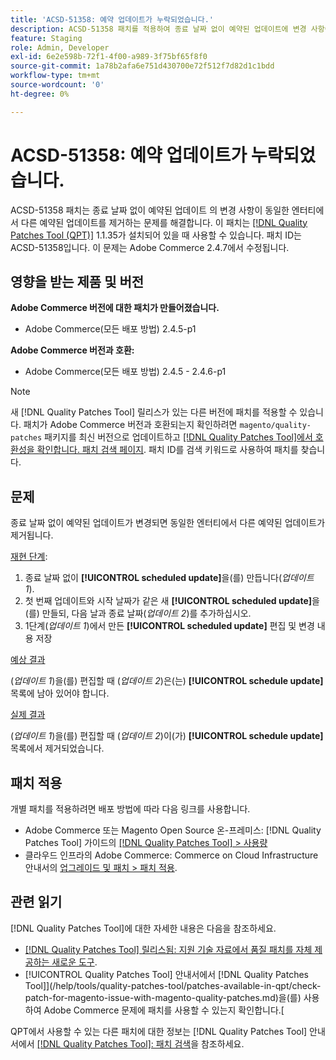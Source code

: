 ```yaml
---
title: 'ACSD-51358: 예약 업데이트가 누락되었습니다.'
description: ACSD-51358 패치를 적용하여 종료 날짜 없이 예약된 업데이트에 변경 사항이 적용되면 동일한 엔터티에서 다른 예약된 업데이트가 제거되는 Adobe Commerce 문제를 해결합니다.
feature: Staging
role: Admin, Developer
exl-id: 6e2e598b-72f1-4f00-a989-3f75bf65f8f0
source-git-commit: 1a78b2afa6e751d430700e72f512f7d82d1c1bdd
workflow-type: tm+mt
source-wordcount: '0'
ht-degree: 0%

---
```


# ACSD-51358: 예약 업데이트가 누락되었습니다.

ACSD-51358 패치는 종료 날짜 없이 예약된 업데이트 의 변경 사항이 동일한 엔터티에서 다른 예약된 업데이트를 제거하는 문제를 해결합니다. 이 패치는 [[!DNL Quality Patches Tool (QPT)]](https://experienceleague.adobe.com/en/docs/commerce-knowledge-base/kb/announcements/commerce-announcements/magento-quality-patches-released-new-tool-to-self-serve-quality-patches) 1.1.35가 설치되어 있을 때 사용할 수 있습니다. 패치 ID는 ACSD-51358입니다. 이 문제는 Adobe Commerce 2.4.7에서 수정됩니다.

## 영향을 받는 제품 및 버전

**Adobe Commerce 버전에 대한 패치가 만들어졌습니다.**

* Adobe Commerce(모든 배포 방법) 2.4.5-p1

**Adobe Commerce 버전과 호환:**

* Adobe Commerce(모든 배포 방법) 2.4.5 - 2.4.6-p1

>[!NOTE]
>
>새 [!DNL Quality Patches Tool] 릴리스가 있는 다른 버전에 패치를 적용할 수 있습니다. 패치가 Adobe Commerce 버전과 호환되는지 확인하려면 `magento/quality-patches` 패키지를 최신 버전으로 업데이트하고 [[!DNL Quality Patches Tool]에서 호환성을 확인합니다. 패치 검색 페이지](https://experienceleague.adobe.com/tools/commerce-quality-patches/index.html). 패치 ID를 검색 키워드로 사용하여 패치를 찾습니다.

## 문제

종료 날짜 없이 예약된 업데이트가 변경되면 동일한 엔터티에서 다른 예약된 업데이트가 제거됩니다.

<u>재현 단계</u>:

1. 종료 날짜 없이 **[!UICONTROL scheduled update]**&#x200B;을(를) 만듭니다(*업데이트 1*).
1. 첫 번째 업데이트와 시작 날짜가 같은 새 **[!UICONTROL scheduled update]**&#x200B;을(를) 만들되, 다음 날과 종료 날짜(*업데이트 2*)를 추가하십시오.
1. 1단계(*업데이트 1*)에서 만든 **[!UICONTROL scheduled update]** 편집 및 변경 내용 저장

<u>예상 결과</u>

(*업데이트 1*)을(를) 편집할 때 (*업데이트 2*)은(는) **[!UICONTROL schedule update]** 목록에 남아 있어야 합니다.

<u>실제 결과</u>

(*업데이트 1*)을(를) 편집할 때 (*업데이트 2*)이(가) **[!UICONTROL schedule update]** 목록에서 제거되었습니다.

## 패치 적용

개별 패치를 적용하려면 배포 방법에 따라 다음 링크를 사용합니다.

* Adobe Commerce 또는 Magento Open Source 온-프레미스: [!DNL Quality Patches Tool] 가이드의 [[!DNL Quality Patches Tool] > 사용량](/help/tools/quality-patches-tool/usage.md)
* 클라우드 인프라의 Adobe Commerce: Commerce on Cloud Infrastructure 안내서의 [업그레이드 및 패치 > 패치 적용](https://experienceleague.adobe.com/docs/commerce-cloud-service/user-guide/develop/upgrade/apply-patches.html).

## 관련 읽기

[!DNL Quality Patches Tool]에 대한 자세한 내용은 다음을 참조하세요.

* [[!DNL Quality Patches Tool] 릴리스됨: 지원 기술 자료에서 품질 패치를 자체 제공하는 새로운 도구](https://experienceleague.adobe.com/en/docs/commerce-knowledge-base/kb/announcements/commerce-announcements/magento-quality-patches-released-new-tool-to-self-serve-quality-patches).
* [!UICONTROL Quality Patches Tool] 안내서에서  [!DNL Quality Patches Tool]](/help/tools/quality-patches-tool/patches-available-in-qpt/check-patch-for-magento-issue-with-magento-quality-patches.md)을(를) 사용하여 Adobe Commerce 문제에 패치를 사용할 수 있는지 확인합니다.[


QPT에서 사용할 수 있는 다른 패치에 대한 정보는 [!DNL Quality Patches Tool] 안내서에서 [[!DNL Quality Patches Tool]: 패치 검색](<https://experienceleague.adobe.com/tools/commerce-quality-patches/index.html>)을 참조하세요.
